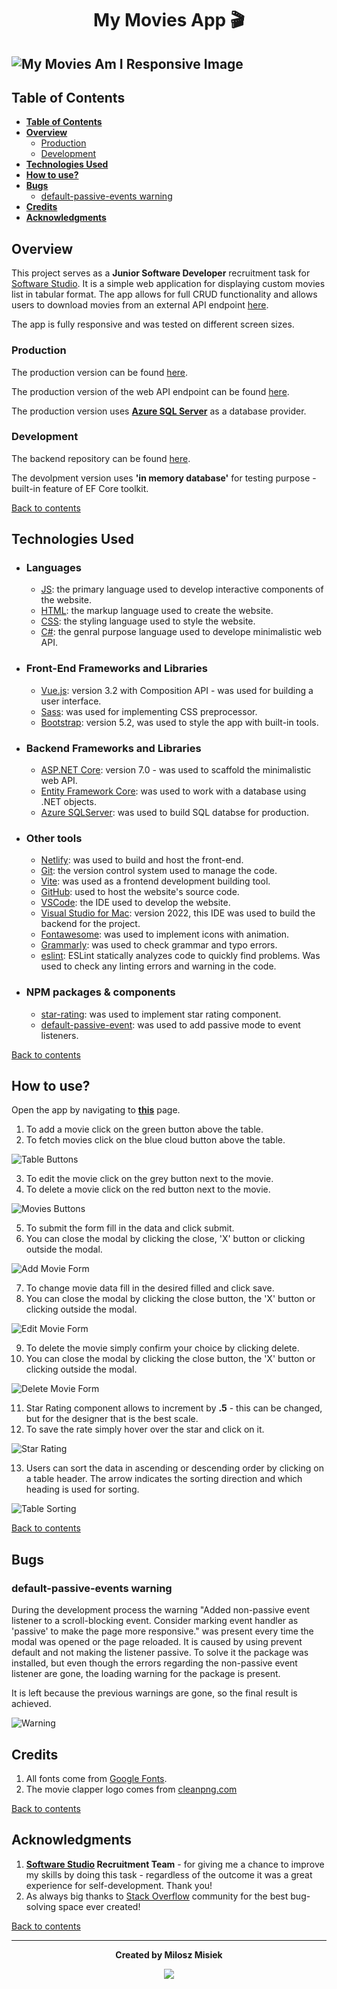 # <div align='center'> My Movies App :clapper:</div><!-- omit in toc -->

## <img align="center" src="./src/assets/images/amiresponsive.png" alt="My Movies Am I Responsive Image" style="max-width='100%'"> <!-- omit in toc -->

## **Table of Contents**

- [**Table of Contents**](#table-of-contents)
- [**Overview**](#overview)
  - [Production](#production)
  - [Development](#development)
- [**Technologies Used**](#technologies-used)
- [**How to use?**](#how-to-use)
- [**Bugs**](#bugs)
  - [default-passive-events warning](#default-passive-events-warning)
- [**Credits**](#credits)
- [**Acknowledgments**](#acknowledgments)

## **Overview**

This project serves as a **Junior Software Developer** recruitment task for [Software Studio](https://www.softwarestudio.com.pl/). It is a simple web application for displaying custom movies list in tabular format. The app allows for full CRUD functionality and allows users to download movies from an external API endpoint [here](https://filmy.programdemo.pl/swagger/index.html).

The app is fully responsive and was tested on different screen sizes.

### Production

The production version can be found [here](https://enchanting-ganache-56f1cf.netlify.app/).

The production version of the web API endpoint can be found [here](https://mymovies-task.azurewebsites.net/).

The production version uses **[Azure SQL Server](https://azure.microsoft.com/en-gb/services/sql-database/campaign/)** as a database provider.

### Development

The backend repository can be found [here](https://github.com/miloszmisiek/mymovies-webapi).

The devolpment version uses **'in memory database'** for testing purpose - built-in feature of EF Core toolkit.

[Back to contents](#table-of-contents)

## **Technologies Used**

- ### Languages

  - [JS](https://www.javascript.com/): the primary language used to develop interactive components of the website.
  - [HTML](https://developer.mozilla.org/en-US/docs/Web/HTML): the markup language used to create the website.
  - [CSS](https://developer.mozilla.org/en-US/docs/Web/css): the styling language used to style the website.
  - [C#](https://learn.microsoft.com/pl-pl/dotnet/csharp/): the genral purpose language used to develope minimalistic web API.

- ### Front-End Frameworks and Libraries

  - [Vue.js](https://vuejs.org/): version 3.2 with Composition API - was used for building a user interface.
  - [Sass](https://sass-lang.com/): was used for implementing CSS preprocessor.
  - [Bootstrap](https://getbootstrap.com/): version 5.2, was used to style the app with built-in tools.

- ### Backend Frameworks and Libraries

  - [ASP.NET Core](https://learn.microsoft.com/en-us/aspnet/core/release-notes/aspnetcore-7.0?view=aspnetcore-7.0): version 7.0 - was used to scaffold the minimalistic web API.
  - [Entity Framework Core](https://learn.microsoft.com/en-us/ef/core/): was used to work with a database using .NET objects.
  - [Azure SQLServer](https://azure.microsoft.com/en-gb/services/sql-database/campaign/): was used to build SQL databse for production.
  
- ### Other tools

  - [Netlify](https://www.netlify.com/): was used to build and host the front-end.
  - [Git](https://git-scm.com/): the version control system used to manage the code.
  - [Vite](https://vitejs.dev/): was used as a frontend development building tool.
  - [GitHub](https://github.com/): used to host the website's source code.
  - [VSCode](https://code.visualstudio.com/): the IDE used to develop the website.
  - [Visual Studio for Mac](https://visualstudio.microsoft.com/vs/mac/): version 2022, this IDE was used to build the backend for the project.
  - [Fontawesome](https://fontawesome.com/): was used to implement icons with animation.
  - [Grammarly](https://www.grammarly.com/): was used to check grammar and typo errors.
  - [eslint](https://eslint.org/): ESLint statically analyzes code to quickly find problems. Was used to check any linting errors and warning in the code.

- ### NPM packages & components

  - [star-rating](https://www.npmjs.com/package/vue-star-rating): was used to implement star rating component.
  - [default-passive-event](https://github.com/zzarcon/default-passive-events): was used to add passive mode to event listeners.

[Back to contents](#table-of-contents)

## **How to use?**

Open the app by navigating to **[this](https://enchanting-ganache-56f1cf.netlify.app/)** page.

1. To add a movie click on the green button above the table.
2. To fetch movies click on the blue cloud button above the table.

![Table Buttons](src/assets/images/buttons.png)

3. To edit the movie click on the grey button next to the movie.
4. To delete a movie click on the red button next to the movie.

![Movies Buttons](src/assets/images/movies_btns.png)

5. To submit the form fill in the data and click submit.
6. You can close the modal by clicking the close, 'X' button or clicking outside the modal.

![Add Movie Form](src/assets/images/add_movie_form.png)

7. To change movie data fill in the desired filled and click save.
8. You can close the modal by clicking the close button, the 'X' button or clicking outside the modal.

![Edit Movie Form](src/assets/images/edit_movie_form.png)

9. To delete the movie simply confirm your choice by clicking delete.
10. You can close the modal by clicking the close button, the 'X' button or clicking outside the modal.

![Delete Movie Form](src/assets/images/delete_movie.png)

11. Star Rating component allows to increment by **.5** - this can be changed, but for the designer that is the best scale.
12. To save the rate simply hover over the star and click on it.

![Star Rating](src/assets/images/rate_stars.png)

13. Users can sort the data in ascending or descending order by clicking on a table header. The arrow indicates the sorting direction and which heading is used for sorting.

![Table Sorting](src/assets/images/table_heading.png)

[Back to contents](#table-of-contents)

## **Bugs**

### default-passive-events warning

During the development process the warning "Added non-passive event listener to a scroll-blocking <some> event. Consider marking event handler as 'passive' to make the page more responsive." was present every time the modal was opened or the page reloaded. It is caused by using prevent default and not making the listener passive. To solve it the package was installed, but even though the errors regarding the non-passive event listener are gone, the loading warning for the package is present.

It is left because the previous warnings are gone, so the final result is achieved.

![Warning](src/assets/images/warning_console.png)

## **Credits**

1. All fonts come from [Google Fonts](https://fonts.google.com/).
2. The movie clapper logo comes from [cleanpng.com](https://www.cleanpng.com/png-clapperboard-filmmaking-celebrity-production-compa-6341315/)

[Back to contents](#table-of-contents)

## **Acknowledgments**

1. **[Software Studio](https://www.softwarestudio.com.pl/) Recruitment Team** - for giving me a chance to improve my skills by doing this task - regardless of the outcome it was a great experience for self-development. Thank you!
2. As always big thanks to [Stack Overflow](https://stackoverflow.com/) community for the best bug-solving space ever created!

[Back to contents](#table-of-contents)

---
**<div align='center'>Created by Milosz Misiek</div>**
<div align='center'>
    <a href="https://www.linkedin.com/in/milosz-misiek/" target="_blank">
        <img src="https://img.shields.io/badge/LinkedIn-0077B5?style=for-the-badge&logo=linkedin&logoColor=white" />
    </a>
</div>
